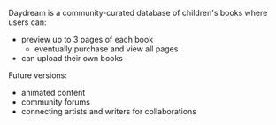 Daydream is a community-curated database of children's books where users can:

- preview up to 3 pages of each book
  - eventually purchase and view all pages
- can upload their own books

Future versions:

- animated content
- community forums
- connecting artists and writers for collaborations
